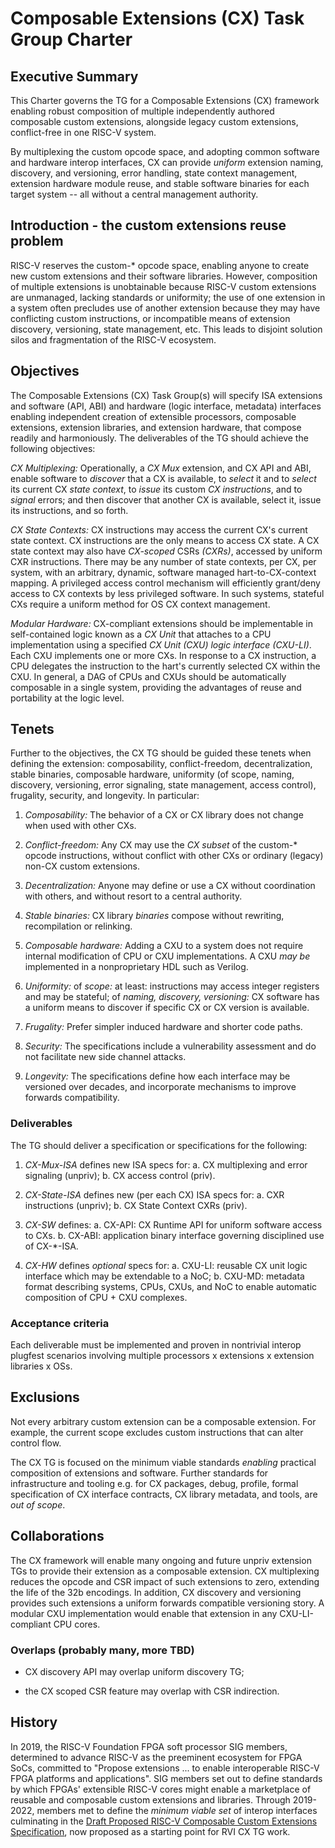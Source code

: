 # Composable Extensions (CX) Task Group Charter

## Executive Summary

This Charter governs the TG for a Composable Extensions (CX) framework
enabling robust composition of multiple independently authored composable
custom extensions, alongside legacy custom extensions, conflict-free in
one RISC-V system.

By multiplexing the custom opcode space, and adopting common software
and hardware interop interfaces, CX can provide *uniform* extension naming,
discovery, and versioning, error handling, state context management,
extension hardware module reuse, and stable software binaries for each
target system -- all without a central management authority.

## Introduction - the custom extensions reuse problem

RISC-V reserves the custom-\* opcode space, enabling anyone to create
new custom extensions and their software libraries. However, composition
of multiple extensions is unobtainable because RISC-V custom extensions are
unmanaged, lacking standards or uniformity; the use of one extension in
a system often precludes use of another extension because they may have
conflicting custom instructions, or incompatible means of extension
discovery, versioning, state management, etc. This leads to disjoint
solution silos and fragmentation of the RISC-V ecosystem.

## Objectives

The Composable Extensions (CX) Task Group(s) will specify ISA extensions
and software (API, ABI) and hardware (logic interface, metadata)
interfaces enabling independent creation of extensible processors,
composable extensions, extension libraries, and extension hardware,
that compose readily and harmoniously. The deliverables of the TG
should achieve the following objectives:

*CX Multiplexing:* Operationally, a *CX Mux* extension, and CX API and
ABI, enable software to *discover* that a CX is available, to *select*
it and to *select* its current CX *state context*, to *issue* its custom
*CX instructions*, and to *signal* errors; and then discover that another
CX is available, select it, issue its instructions, and so forth.

*CX State Contexts:* CX instructions may access the current CX's
current state context. CX instructions are the only means to access
CX state. A CX state context may also have *CX-scoped* CSRs *(CXRs)*,
accessed by uniform CXR instructions. There may be any number of
state contexts, per CX, per system, with an arbitrary, dynamic, software
managed hart-to-CX-context mapping. A privileged access control mechanism
will efficiently grant/deny access to CX contexts by less privileged
software. In such systems, stateful CXs require a uniform method for
OS CX context management.

*Modular Hardware:* CX-compliant extensions should be implementable in
self-contained logic known as a *CX Unit* that attaches to a CPU implementation
using a specified *CX Unit (CXU) logic interface (CXU-LI)*.  Each CXU
implements one or more CXs. In response to a CX instruction, a CPU delegates
the instruction to the hart's currently selected CX within the CXU.  In
general, a DAG of CPUs and CXUs should be automatically composable in a single
system, providing the advantages of reuse and portability at the logic level. 


## Tenets

Further to the objectives, the CX TG should be guided these tenets when
defining the extension: composability, conflict-freedom, decentralization,
stable binaries, composable hardware, uniformity (of scope, naming,
discovery, versioning, error signaling, state management, access control),
frugality, security, and longevity. In particular:

1. *Composability:* The behavior of a CX or CX library does not change
when used with other CXs.

2. *Conflict-freedom:* Any CX may use the *CX subset* of the custom-\*
opcode instructions, without conflict with other CXs or ordinary (legacy)
non-CX custom extensions.

3. *Decentralization:* Anyone may define or use a CX without coordination
with others, and without resort to a central authority.

4. *Stable binaries:* CX library *binaries* compose without rewriting,
recompilation or relinking.

5. *Composable hardware:* Adding a CXU to a system does not require
internal modification of CPU or CXU implementations. A CXU *may be*
implemented in a nonproprietary HDL such as Verilog.

6. *Uniformity:* of *scope:* at least: instructions may access integer
registers and may be stateful; of *naming, discovery, versioning:*
CX software has a uniform means to discover if specific CX or CX version
is available.

7. *Frugality:* Prefer simpler induced hardware and shorter code paths.

8. *Security:* The specifications include a vulnerability assessment
and do not facilitate new side channel attacks.

9. *Longevity:* The specifications define how each interface may be
versioned over decades, and incorporate mechanisms to improve forwards
compatibility.

### Deliverables

The TG should deliver a specification or specifications for the following:

1. *CX-Mux-ISA* defines new ISA specs for: a. CX multiplexing and error
signaling (unpriv); b. CX access control (priv).

2. *CX-State-ISA* defines new (per each CX) ISA specs for: a. CXR
instructions (unpriv); b. CX State Context CXRs (priv).

3. *CX-SW* defines: a. CX-API: CX Runtime API for uniform software access
to CXs. b. CX-ABI: application binary interface governing disciplined
use of CX-\*-ISA.

4. *CX-HW* defines *optional* specs for: a. CXU-LI: reusable CX unit
logic interface which may be extendable to a NoC; b. CXU-MD: metadata
format describing systems, CPUs, CXUs, and NoC to enable automatic composition
of CPU + CXU complexes.

### Acceptance criteria

Each deliverable must be implemented and proven in nontrivial interop
plugfest scenarios involving multiple processors x extensions x extension
libraries x OSs.

## Exclusions

Not every arbitrary custom extension can be a composable extension.
For example, the current scope excludes custom instructions
that can alter control flow.

The CX TG is focused on the minimum viable standards *enabling*
practical composition of extensions and software. Further standards
for infrastructure and tooling e.g. for CX packages, debug, profile,
formal specification of CX interface contracts, CX library metadata,
and tools, are _out of scope_.

## Collaborations

The CX framework will enable many ongoing and future unpriv extension
TGs to provide their extension as a composable extension. CX multiplexing
reduces the opcode and CSR impact of such extensions to zero, extending
the life of the 32b encodings. In addition, CX discovery and versioning
provides such extensions a uniform forwards compatible versioning story.
A modular CXU implementation would enable that extension in any
CXU-LI-compliant CPU cores.

### Overlaps (probably many, more TBD)

* CX discovery API may overlap uniform discovery TG;

* the CX scoped CSR feature may overlap with CSR indirection.

## History

In 2019, the RISC-V Foundation FPGA soft processor SIG members, determined
to advance RISC-V as the preeminent ecosystem for FPGA SoCs, committed to
"Propose extensions ... to enable interoperable RISC-V FPGA platforms
and applications". SIG members set out to define standards by which
FPGAs' extensible RISC-V cores might enable a marketplace of reusable
and composable custom extensions and libraries. Through 2019-2022,
members met to define the *minimum viable set* of interop interfaces
culminating in the
[Draft Proposed RISC-V Composable Custom Extensions Specification](https://raw.githubusercontent.com/grayresearch/CX/main/spec/spec.pdf),
now proposed as a starting point for RVI CX TG work.
